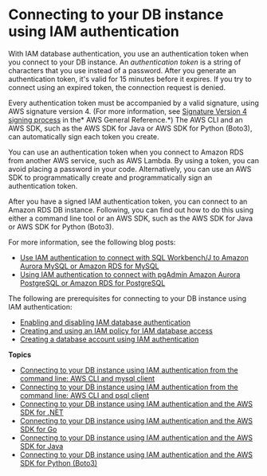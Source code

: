 # Connecting to your DB instance using IAM authentication<a name="UsingWithRDS.IAMDBAuth.Connecting"></a>

With IAM database authentication, you use an authentication token when you connect to your DB instance\. An *authentication token* is a string of characters that you use instead of a password\. After you generate an authentication token, it's valid for 15 minutes before it expires\. If you try to connect using an expired token, the connection request is denied\.

Every authentication token must be accompanied by a valid signature, using AWS signature version 4\. \(For more information, see [Signature Version 4 signing process](https://docs.aws.amazon.com/general/latest/gr/signature-version-4.html) in the* AWS General Reference\.*\) The AWS CLI and an AWS SDK, such as the AWS SDK for Java or AWS SDK for Python \(Boto3\), can automatically sign each token you create\.

You can use an authentication token when you connect to Amazon RDS from another AWS service, such as AWS Lambda\. By using a token, you can avoid placing a password in your code\. Alternatively, you can use an AWS SDK to programmatically create and programmatically sign an authentication token\.

After you have a signed IAM authentication token, you can connect to an Amazon RDS DB instance\. Following, you can find out how to do this using either a command line tool or an AWS SDK, such as the AWS SDK for Java or AWS SDK for Python \(Boto3\)\.

For more information, see the following blog posts:
+ [Use IAM authentication to connect with SQL Workbench/J to Amazon Aurora MySQL or Amazon RDS for MySQL](http://aws.amazon.com/blogs/database/use-iam-authentication-to-connect-with-sql-workbenchj-to-amazon-aurora-mysql-or-amazon-rds-for-mysql/)
+ [Using IAM authentication to connect with pgAdmin Amazon Aurora PostgreSQL or Amazon RDS for PostgreSQL](http://aws.amazon.com/blogs/database/using-iam-authentication-to-connect-with-pgadmin-amazon-aurora-postgresql-or-amazon-rds-for-postgresql/)

The following are prerequisites for connecting to your DB instance using IAM authentication:
+ [Enabling and disabling IAM database authentication](UsingWithRDS.IAMDBAuth.Enabling.md)
+ [Creating and using an IAM policy for IAM database access](UsingWithRDS.IAMDBAuth.IAMPolicy.md)
+ [Creating a database account using IAM authentication](UsingWithRDS.IAMDBAuth.DBAccounts.md)

**Topics**
+ [Connecting to your DB instance using IAM authentication from the command line: AWS CLI and mysql client](UsingWithRDS.IAMDBAuth.Connecting.AWSCLI.md)
+ [Connecting to your DB instance using IAM authentication from the command line: AWS CLI and psql client](UsingWithRDS.IAMDBAuth.Connecting.AWSCLI.PostgreSQL.md)
+ [Connecting to your DB instance using IAM authentication and the AWS SDK for \.NET](UsingWithRDS.IAMDBAuth.Connecting.NET.md)
+ [Connecting to your DB instance using IAM authentication and the AWS SDK for Go](UsingWithRDS.IAMDBAuth.Connecting.Go.md)
+ [Connecting to your DB instance using IAM authentication and the AWS SDK for Java](UsingWithRDS.IAMDBAuth.Connecting.Java.md)
+ [Connecting to your DB instance using IAM authentication and the AWS SDK for Python \(Boto3\)](UsingWithRDS.IAMDBAuth.Connecting.Python.md)